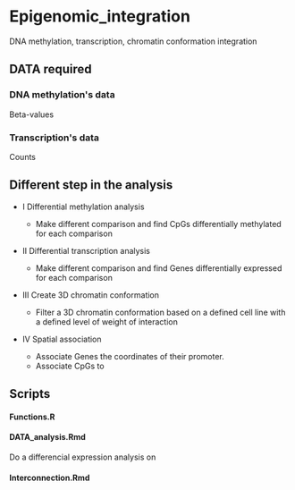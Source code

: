 # **Epigenomic_integration**
DNA methylation, transcription, chromatin conformation integration

## DATA required

### DNA methylation's data
Beta-values

### Transcription's data
Counts

## Different step in the analysis

* I Differential methylation analysis
  * Make different comparison and find CpGs differentially methylated for each comparison

* II Differential transcription analysis
  * Make different comparison and find Genes differentially expressed for each comparison

* III Create 3D chromatin conformation
  * Filter a 3D chromatin conformation based on a defined cell line with a defined level of weight of interaction

* IV Spatial association
  * Associate Genes the coordinates of their promoter.
  * Associate CpGs to


## Scripts

#### Functions.R


#### DATA_analysis.Rmd
Do a differencial expression analysis on

#### Interconnection.Rmd
